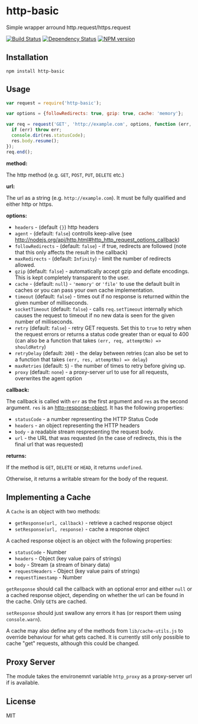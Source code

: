 # http-basic

Simple wrapper arround http.request/https.request

[![Build Status](https://img.shields.io/travis/ForbesLindesay/http-basic/master.svg)](https://travis-ci.org/ForbesLindesay/http-basic)
[![Dependency Status](https://img.shields.io/gemnasium/ForbesLindesay/http-basic.svg)](https://gemnasium.com/ForbesLindesay/http-basic)
[![NPM version](https://img.shields.io/npm/v/http-basic.svg)](https://www.npmjs.org/package/http-basic)

## Installation

    npm install http-basic

## Usage

```js
var request = require('http-basic');

var options = {followRedirects: true, gzip: true, cache: 'memory'};

var req = request('GET', 'http://example.com', options, function (err, res) {
  if (err) throw err;
  console.dir(res.statusCode);
  res.body.resume();
});
req.end();
```

**method:**

The http method (e.g. `GET`, `POST`, `PUT`, `DELETE` etc.)

**url:**

The url as a string (e.g. `http://example.com`).  It must be fully qualified and either http or https.

**options:**

 - `headers` - (default `{}`) http headers
 - `agent` - (default: `false`) controlls keep-alive (see http://nodejs.org/api/http.html#http_http_request_options_callback)
 - `followRedirects` - (default: `false`) - if true, redirects are followed (note that this only affects the result in the callback)
 - `maxRedirects` - (default: `Infinity`) - limit the number of redirects allowed.
 - `gzip` (default: `false`) - automatically accept gzip and deflate encodings.  This is kept completely transparent to the user.
 - `cache` - (default: `null`) - `'memory'` or `'file'` to use the default built in caches or you can pass your own cache implementation.
 - `timeout` (default: `false`) - times out if no response is returned within the given number of milliseconds.
 - `socketTimeout` (default: `false`) - calls `req.setTimeout` internally which causes the request to timeout if no new data is seen for the given number of milliseconds.
 - `retry` (default: `false`) - retry GET requests.  Set this to `true` to retry when the request errors or returns a status code greater than or equal to 400 (can also be a function that takes `(err, req, attemptNo) => shouldRetry`)
 - `retryDelay` (default: `200`) - the delay between retries (can also be set to a function that takes `(err, res, attemptNo) => delay`)
 - `maxRetries` (default: `5`) - the number of times to retry before giving up.
 - `proxy` (default: `none`) - a proxy-server url to use for all requests, overwrites the agent option

**callback:**

The callback is called with `err` as the first argument and `res` as the second argument. `res` is an [http-response-object](https://github.com/ForbesLindesay/http-response-object).  It has the following properties:

 - `statusCode` - a number representing the HTTP Status Code
 - `headers` - an object representing the HTTP headers
 - `body` - a readable stream respresenting the request body.
 - `url` - the URL that was requested (in the case of redirects, this is the final url that was requested)

**returns:**

If the method is `GET`, `DELETE` or `HEAD`, it returns `undefined`.

Otherwise, it returns a writable stream for the body of the request.

## Implementing a Cache

A `Cache` is an object with two methods:

 - `getResponse(url, callback)` - retrieve a cached response object
 - `setResponse(url, response)` - cache a response object

A cached response object is an object with the following properties:

 - `statusCode` - Number
 - `headers` - Object (key value pairs of strings)
 - `body` - Stream (a stream of binary data)
 - `requestHeaders` - Object (key value pairs of strings)
 - `requestTimestamp` - Number

`getResponse` should call the callback with an optional error and either `null` or a cached response object, depending on whether the url can be found in the cache.  Only `GET`s are cached.

`setResponse` should just swallow any errors it has (or resport them using `console.warn`).

A cache may also define any of the methods from `lib/cache-utils.js` to override behaviour for what gets cached.  It is currently still only possible to cache "get" requests, although this could be changed.

## Proxy Server

The module takes the environemnt variable `http_proxy` as a proxy-server url if is available.

## License

  MIT
